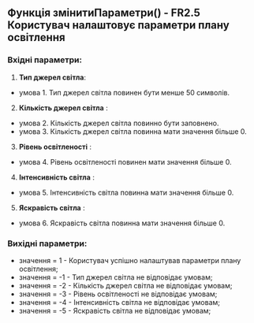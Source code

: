 ## Функція змінитиПараметри() - FR2.5 Користувач налаштовує параметри плану освітлення

### Вхідні параметри:
1. **Тип джерел світла**:
- умова 1. Тип джерел світла повинен бути менше 50 символів.
2. **Кількість джерел світла** : 
- умова 2. Кількість джерел світла повинно бути заповнено.
- умова 3. Кількість джерел світла повинна мати значення більше 0.
3. **Рівень освітленості** : 
- умова 4. Рівень освітленості повинен мати значення більше 0.
4. **Інтенсивність світла** : 
- умова 5. Інтенсивність світла повинна мати значення більше 0.
5. **Яскравість світла** : 
- умова 6. Яскравість світла повинна мати значення більше 0.

### Вихідні параметри:
- значення = 1 - Користувач успішно налаштував параметри плану освітлення;
- значення = -1 - Тип джерел світла не відповідає умовам;
- значення = -2 - Кількість джерел світла не відповідає умовам;
- значення = -3 - Рівень освітленості не відповідає умовам;
- значення = -4 - Інтенсивність світла не відповідає умовам;
- значення = -5 - Яскравість світла не відповідає умовам;
